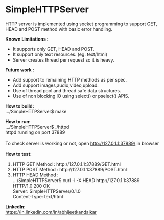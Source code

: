 # SimpleHTTPServer

HTTP server is implemented using socket programming to support GET, HEAD and POST method with basic error handling.

<b>Known Limitations :</b>
<ul>
<li>It supports only GET, HEAD and POST.</li>
<li>It support only text resources. (eg. text/html)</li>
<li>Server creates thread per request so it is heavy.</li>
</ul>

<b>Future work :</b>
<ul>
<li>Add support to remaining HTTP methods as per spec.</li>
<li>Add support images,audio,video,upload.</li>
<li>Use of thread pool and thread safe data structures.</li>
<li>Use of non blocking IO using select() or pselect() APIS.</li>
</ul>

<b>How to build:</b><br>
.../SimpleHTTPServer$ make

<b>How to run:</b><br>
.../SimpleHTTPServer$ ./httpd<br>
httpd running on port 37889<br><br>
To check server is working or not, open http://127.0.1.1:37889/ in browser<br>
<br>
<b>How to test:</b><br>
<ol>
<li>HTTP GET Method : http://127.0.1.1:37889/GET.html </li>
<li>HTTP POST Method : http://127.0.1.1:37889/POST.html </li>
<li>HTTP HEAD Method : <br>
.../SimpleHTTPServer$ curl -i -X HEAD  http://127.0.1.1:37889 <br>
HTTP/1.0 200 OK <br>
Server: SimpleHTTPServer/0.1.0 <br>
Content-Type: text/html<br>
</li>
</ol>

<b>LinkedIn:</b><br>
https://in.linkedin.com/in/abhijeetkandalkar
